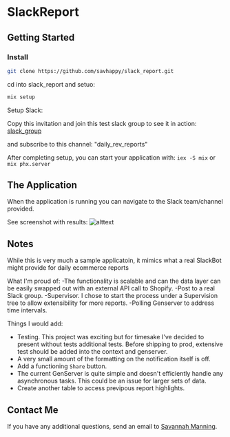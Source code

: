 # SlackReport

## **Getting Started**

### Install

```bash
git clone https://github.com/savhappy/slack_report.git
```

cd into slack_report and setuo:

```elixir
mix setup
```

Setup Slack:

Copy this invitation and join this test slack group to see it in action:
  [slack_group]("https://join.slack.com/t/testslackapp-world/shared_invite/zt-2l0oz1ena-WfasXx1Vi8k_9g9H1HHL~w")

and subscribe to this channel:
"daily_rev_reports"

After completing setup, you can start your application with: `iex -S mix` or `mix phx.server`

## **The Application**

When the application is running you can navigate to the Slack team/channel provided.

See screenshot with results:
![alttext](https://github.com/savhappy/slack_report/blob/main/assets/Screenshot%202024-06-21%20at%202.29.38%E2%80%AFPM.png)

## **Notes**

While this is very much a sample applicatoin, it mimics what a real SlackBot might provide for daily ecommerce reports

What I'm proud of:
-The functionality is scalable and can the data layer can be easily swapped out with an external API call to Shopify.
-Post to a real Slack group.
-Supervisor. I chose to start the process under a Supervision tree to allow extensibility for more reports.
-Polling Genserver to address time intervals.

Things I would add:
- Testing. This project was exciting but for timesake I've decided to present without tests additional tests. Before shipping to prod, extensive test should be added into the context and genserver.
- A very small amount of the formatting on the notification itself is off.
- Add a functioning `Share` button.
- The current GenServer is quite simple and doesn't efficiently handle any asynchronous tasks. This could be an issue for larger sets of data. 
- Create another table to access previpous report highlights. 

## Contact Me

If you have any additional questions, send an email to [Savannah Manning](mailto:sm05908@gmail.com@gmail.com).